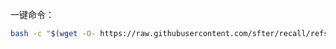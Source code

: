 一键命令：
```bash
bash -c "$(wget -O- https://raw.githubusercontent.com/sfter/recall/refs/heads/main/recall.sh)"
```
